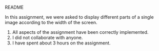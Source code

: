 README

In this assignment, we were asked to display different parts of a
single image according to the width of the screen.

1. All aspects of the assignment have been correctly implemented.
2. I did not collaborate with anyone.
3. I have spent about 3 hours on the assignment.